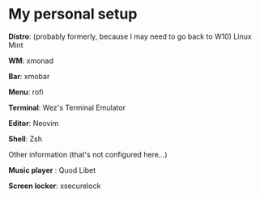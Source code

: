 # My personal setup 

**Distro**: (probably formerly, because I may need to go back to W10) Linux Mint

**WM**: xmonad

**Bar**: xmobar

**Menu**: rofi

**Terminal**: Wez's Terminal Emulator

**Editor**: Neovim 

**Shell**: Zsh

Other information (that's not configured here...)

**Music player** : Quod Libet

**Screen locker**: xsecurelock
